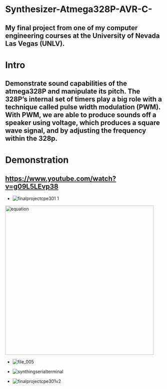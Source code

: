 # Synthesizer-Atmega328P-AVR-C-
## My final project from one of my computer engineering courses at the University of Nevada Las Vegas (UNLV).

# Intro
## Demonstrate sound capabilities of the atmega328P and manipulate its pitch. The 328P’s internal set of timers play a big role with a technique called pulse width modulation (PWM). With PWM, we are able to produce sounds off a speaker using voltage, which produces a square wave signal, and by adjusting the frequency within the 328p.

# Demonstration
## https://www.youtube.com/watch?v=g09L5LEvp38
- ![finalprojectcpe301 1](https://user-images.githubusercontent.com/35685060/35753907-557faf00-0816-11e8-9e87-6604707e5f79.png)
<img width="475" alt="equation" src="https://user-images.githubusercontent.com/35685060/35753925-66f9773e-0816-11e8-9dd1-954e670ed2b4.PNG">

- ![file_005](https://user-images.githubusercontent.com/35685060/35753896-4767c984-0816-11e8-9143-ca59badb6e23.jpeg)

- ![synthingserialterminal](https://user-images.githubusercontent.com/35685060/35753930-6bc967c4-0816-11e8-9e3c-1e984b1f0701.JPG)

- ![finalprojectcpe301v2](https://user-images.githubusercontent.com/35685060/35753902-51bea6aa-0816-11e8-8bc6-c4c1ab4deff4.png)








